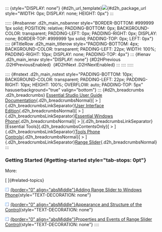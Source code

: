 ::: {style="DISPLAY: none"}
[](ms-xhelp:///?Id=d2h_url_template){#d2h_url_template}![](!package_url!){#d2h_package_url style="WIDTH: 0px; DISPLAY: none; HEIGHT: 0px"}
:::

::::: {#nsbanner .d2h_main_nsbanner style="BORDER-BOTTOM: #999999 1px solid; POSITION: relative; PADDING-BOTTOM: 0px; BACKGROUND-COLOR: transparent; PADDING-LEFT: 0px; PADDING-RIGHT: 0px; DISPLAY: none; BORDER-TOP: #999999 1px solid; PADDING-TOP: 0px; LEFT: 0px"}
:::: {#TitleRow .d2h_main_titlerow style="PADDING-BOTTOM: 4px; BACKGROUND-COLOR: transparent; PADDING-LEFT: 22px; WIDTH: 100%; PADDING-RIGHT: 10px; DISPLAY: none; PADDING-TOP: 4px"}
::: {#ienav .d2h_main_ienav style="DISPLAY: none"}
[](ms-xhelp:///?Id=0c96b995-9d11-4db9-bb1f-c51fcf2164a8){#D2HPrevious .D2HPreviousEnabled}  [](ms-xhelp:///?Id=be5a6a80-4ed4-4732-81d0-b096ba99e009){#D2HNext .D2HNextEnabled}
:::
::::
:::::

:::: {#nstext .d2h_main_nstext style="PADDING-BOTTOM: 10px; BACKGROUND-COLOR: transparent; PADDING-LEFT: 22px; PADDING-RIGHT: 10px; HEIGHT: 100%; OVERFLOW: auto; PADDING-TOP: 5px" hasuserbackground="true" valign="bottom"}
::: {#d2h_breadcrumbs .d2h_breadcrumbs}
[Essential Studio User Guide Documentation](ms-xhelp:///?Id=12457748-09e3-4d74-a240-8e049cedf030){.d2h_breadcrumbsNormal}[ \> ]{.d2h_breadcrumbsLinkSeparator}[User Interface Edition](ms-xhelp:///?Id=c29296b7-531c-413b-a0ec-488ca1f7f669){.d2h_breadcrumbsNormal}[ \> ]{.d2h_breadcrumbsLinkSeparator}[Essential Windows Phone](ms-xhelp:///?Id=5ea1999c-4eff-4775-b84e-407dc825f555){.d2h_breadcrumbsNormal}[ \> ]{.d2h_breadcrumbsLinkSeparator}[Essential Tools]{.d2h_breadcrumbsContentsOnly}[ \> ]{.d2h_breadcrumbsLinkSeparator}[Tools Phone Controls](ms-xhelp:///?Id=785aeb70-aa68-45ce-9666-964f209e58fd){.d2h_breadcrumbsNormal}[ \> ]{.d2h_breadcrumbsLinkSeparator}[Range Slider](ms-xhelp:///?Id=0c96b995-9d11-4db9-bb1f-c51fcf2164a8){.d2h_breadcrumbsNormal}
:::

### Getting Started {#getting-started style="tab-stops: 0pt"}

More:

[ ]{#related-topics}

[![](button.gif){border="0" align="absMiddle"}Adding Range Slider to Windows Phone](ms-xhelp:///?Id=4dbf0eb6-750a-4caf-91b8-7e33eaa14ab3){style="TEXT-DECORATION: none"}

[![](button.gif){border="0" align="absMiddle"}Appearance and Structure of the Control](ms-xhelp:///?Id=b17c9ae5-f514-4e38-bf6f-265b15c5e63b){style="TEXT-DECORATION: none"}

[![](button.gif){border="0" align="absMiddle"}Properties and Events of Range Slider Control](ms-xhelp:///?Id=aac54168-7d5d-4cd9-9ce2-52de82cb7d4b){style="TEXT-DECORATION: none"}
::::
